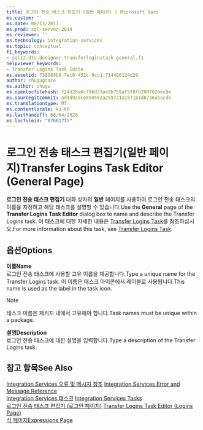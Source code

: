 ```yaml
---
title: 로그인 전송 태스크 편집기 (일반 페이지) | Microsoft Docs
ms.custom: ''
ms.date: 06/13/2017
ms.prod: sql-server-2014
ms.reviewer: ''
ms.technology: integration-services
ms.topic: conceptual
f1_keywords:
- sql12.dts.designer.transferloginstask.general.f1
helpviewer_keywords:
- Transfer Logins Task Edito
ms.assetid: 738989b6-7ec0-432c-9cc1-714486124d20
author: chugugrace
ms.author: chugu
ms.openlocfilehash: f24d28a6c796d23ae9b759af5f8fb208702aec9e
ms.sourcegitcommit: ad4d92dce894592a259721a1571b1d8736abacdb
ms.translationtype: MT
ms.contentlocale: ko-KR
ms.lasthandoff: 08/04/2020
ms.locfileid: "87661715"
---
```

# <a name="transfer-logins-task-editor-general-page"></a><span data-ttu-id="971f5-102">로그인 전송 태스크 편집기(일반 페이지)</span><span class="sxs-lookup"><span data-stu-id="971f5-102">Transfer Logins Task Editor (General Page)</span></span>
  <span data-ttu-id="971f5-103">**로그인 전송 태스크 편집기** 대화 상자의 **일반** 페이지를 사용하여 로그인 전송 태스크의 이름을 지정하고 해당 태스크를 설명할 수 있습니다.</span><span class="sxs-lookup"><span data-stu-id="971f5-103">Use the **General** page of the **Transfer Logins Task Editor** dialog box to name and describe the Transfer Logins task.</span></span> <span data-ttu-id="971f5-104">이 태스크에 대한 자세한 내용은 [Transfer Logins Task](control-flow/transfer-logins-task.md)를 참조하십시오.</span><span class="sxs-lookup"><span data-stu-id="971f5-104">For more information about this task, see [Transfer Logins Task](control-flow/transfer-logins-task.md).</span></span>  
  
## <a name="options"></a><span data-ttu-id="971f5-105">옵션</span><span class="sxs-lookup"><span data-stu-id="971f5-105">Options</span></span>  
 <span data-ttu-id="971f5-106">**이름**</span><span class="sxs-lookup"><span data-stu-id="971f5-106">**Name**</span></span>  
 <span data-ttu-id="971f5-107">로그인 전송 태스크에 사용할 고유 이름을 제공합니다.</span><span class="sxs-lookup"><span data-stu-id="971f5-107">Type a unique name for the Transfer Logins task.</span></span> <span data-ttu-id="971f5-108">이 이름은 태스크 아이콘에서 레이블로 사용됩니다.</span><span class="sxs-lookup"><span data-stu-id="971f5-108">This name is used as the label in the task icon.</span></span>  
  
> [!NOTE]  
>  <span data-ttu-id="971f5-109">태스크 이름은 패키지 내에서 고유해야 합니다.</span><span class="sxs-lookup"><span data-stu-id="971f5-109">Task names must be unique within a package.</span></span>  
  
 <span data-ttu-id="971f5-110">**설명**</span><span class="sxs-lookup"><span data-stu-id="971f5-110">**Description**</span></span>  
 <span data-ttu-id="971f5-111">로그인 전송 태스크에 대한 설명을 입력합니다.</span><span class="sxs-lookup"><span data-stu-id="971f5-111">Type a description of the Transfer Logins task.</span></span>  
  
## <a name="see-also"></a><span data-ttu-id="971f5-112">참고 항목</span><span class="sxs-lookup"><span data-stu-id="971f5-112">See Also</span></span>  
 <span data-ttu-id="971f5-113">[Integration Services 오류 및 메시지 참조](../../2014/integration-services/integration-services-error-and-message-reference.md) </span><span class="sxs-lookup"><span data-stu-id="971f5-113">[Integration Services Error and Message Reference](../../2014/integration-services/integration-services-error-and-message-reference.md) </span></span>  
 <span data-ttu-id="971f5-114">[Integration Services 태스크](control-flow/integration-services-tasks.md) </span><span class="sxs-lookup"><span data-stu-id="971f5-114">[Integration Services Tasks](control-flow/integration-services-tasks.md) </span></span>  
 <span data-ttu-id="971f5-115">[로그인 전송 태스크 편집기 &#40;로그인 페이지&#41;](../../2014/integration-services/transfer-logins-task-editor-logins-page.md) </span><span class="sxs-lookup"><span data-stu-id="971f5-115">[Transfer Logins Task Editor &#40;Logins Page&#41;](../../2014/integration-services/transfer-logins-task-editor-logins-page.md) </span></span>  
 [<span data-ttu-id="971f5-116">식 페이지</span><span class="sxs-lookup"><span data-stu-id="971f5-116">Expressions Page</span></span>](expressions/expressions-page.md)  
  
  
